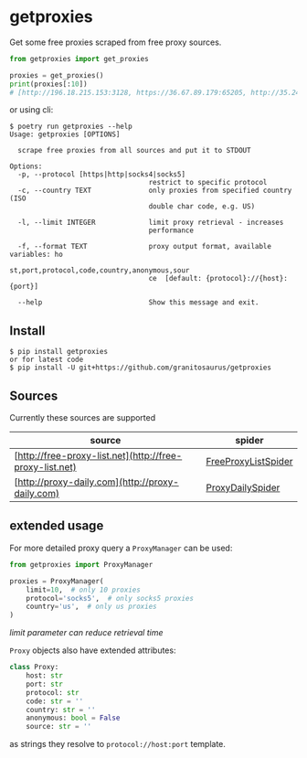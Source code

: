 # getproxies

Get some free proxies scraped from free proxy sources.

```python
from getproxies import get_proxies

proxies = get_proxies()
print(proxies[:10])
# [http://196.18.215.153:3128, https://36.67.89.179:65205, http://35.247.192.53:3128, socks5://113.54.158.40:1080, https://180.122.51.154:9999, socks4://117.44.28.152:9201, https://178.20.137.178:43980, https://109.86.121.118:46333, https://148.77.34.194:39175, socks4://114.99.16.195:1080]
```

or using cli:

```shell script
$ poetry run getproxies --help
Usage: getproxies [OPTIONS]

  scrape free proxies from all sources and put it to STDOUT

Options:
  -p, --protocol [https|http|socks4|socks5]
                                  restrict to specific protocol
  -c, --country TEXT              only proxies from specified country (ISO
                                  double char code, e.g. US)

  -l, --limit INTEGER             limit proxy retrieval - increases
                                  performance

  -f, --format TEXT               proxy output format, available variables: ho
                                  st,port,protocol,code,country,anonymous,sour
                                  ce  [default: {protocol}://{host}:{port}]

  --help                          Show this message and exit.
```

## Install

```shell script
$ pip install getproxies
or for latest code
$ pip install -U git+https://github.com/granitosaurus/getproxies
```

## Sources

Currently these sources are supported 

|source|spider|
|---|---|
|[http://free-proxy-list.net](http://free-proxy-list.net)|[FreeProxyListSpider](./getproxies/spiders/freeproxylist.py)|
|[http://proxy-daily.com](http://proxy-daily.com)|[ProxyDailySpider](./getproxies/spiders/proxydaily.py)|

## extended usage

For more detailed proxy query a `ProxyManager` can be used:

```python
from getproxies import ProxyManager

proxies = ProxyManager(
    limit=10,  # only 10 proxies
    protocol='socks5',  # only socks5 proxies
    country='us',  # only us proxies
)
```

_limit parameter can reduce retrieval time_

`Proxy` objects also have extended attributes:

```python
class Proxy:
    host: str
    port: str
    protocol: str
    code: str = ''
    country: str = ''
    anonymous: bool = False
    source: str = ''
```

as strings they resolve to `protocol://host:port` template.

